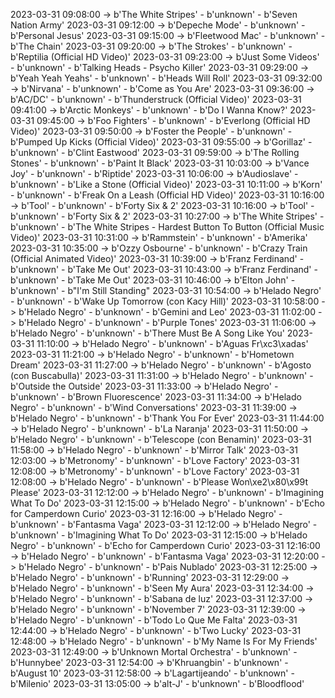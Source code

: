2023-03-31 09:08:00 -> b'The White Stripes' - b'unknown' - b'Seven Nation Army'
2023-03-31 09:12:00 -> b'Depeche Mode' - b'unknown' - b'Personal Jesus'
2023-03-31 09:15:00 -> b'Fleetwood Mac' - b'unknown' - b'The Chain'
2023-03-31 09:20:00 -> b'The Strokes' - b'unknown' - b'Reptilia (Official HD Video)'
2023-03-31 09:23:00 -> b'Just Some Videos' - b'unknown' - b'Talking Heads - Psycho Killer'
2023-03-31 09:29:00 -> b'Yeah Yeah Yeahs' - b'unknown' - b'Heads Will Roll'
2023-03-31 09:32:00 -> b'Nirvana' - b'unknown' - b'Come as You Are'
2023-03-31 09:36:00 -> b'AC/DC' - b'unknown' - b'Thunderstruck (Official Video)'
2023-03-31 09:41:00 -> b'Arctic Monkeys' - b'unknown' - b'Do I Wanna Know?'
2023-03-31 09:45:00 -> b'Foo Fighters' - b'unknown' - b'Everlong (Official HD Video)'
2023-03-31 09:50:00 -> b'Foster the People' - b'unknown' - b'Pumped Up Kicks (Official Video)'
2023-03-31 09:55:00 -> b'Gorillaz' - b'unknown' - b'Clint Eastwood'
2023-03-31 09:59:00 -> b'The Rolling Stones' - b'unknown' - b'Paint It Black'
2023-03-31 10:03:00 -> b'Vance Joy' - b'unknown' - b'Riptide'
2023-03-31 10:06:00 -> b'Audioslave' - b'unknown' - b'Like a Stone (Official Video)'
2023-03-31 10:11:00 -> b'Korn' - b'unknown' - b'Freak On a Leash (Official HD Video)'
2023-03-31 10:16:00 -> b'Tool' - b'unknown' - b'Forty Six & 2'
2023-03-31 10:16:00 -> b'Tool' - b'unknown' - b'Forty Six & 2'
2023-03-31 10:27:00 -> b'The White Stripes' - b'unknown' - b'The White Stripes - Hardest Button To Button (Official Music Video)'
2023-03-31 10:31:00 -> b'Rammstein' - b'unknown' - b'Amerika'
2023-03-31 10:35:00 -> b'Ozzy Osbourne' - b'unknown' - b'Crazy Train (Official Animated Video)'
2023-03-31 10:39:00 -> b'Franz Ferdinand' - b'unknown' - b'Take Me Out'
2023-03-31 10:43:00 -> b'Franz Ferdinand' - b'unknown' - b'Take Me Out'
2023-03-31 10:46:00 -> b'Elton John' - b'unknown' - b"I'm Still Standing"
2023-03-31 10:54:00 -> b'Helado Negro' - b'unknown' - b'Wake Up Tomorrow (con Kacy Hill)'
2023-03-31 10:58:00 -> b'Helado Negro' - b'unknown' - b'Gemini and Leo'
2023-03-31 11:02:00 -> b'Helado Negro' - b'unknown' - b'Purple Tones'
2023-03-31 11:06:00 -> b'Helado Negro' - b'unknown' - b'There Must Be A Song Like You'
2023-03-31 11:10:00 -> b'Helado Negro' - b'unknown' - b'Aguas Fr\xc3\xadas'
2023-03-31 11:21:00 -> b'Helado Negro' - b'unknown' - b'Hometown Dream'
2023-03-31 11:27:00 -> b'Helado Negro' - b'unknown' - b'Agosto (con Buscabulla)'
2023-03-31 11:31:00 -> b'Helado Negro' - b'unknown' - b'Outside the Outside'
2023-03-31 11:33:00 -> b'Helado Negro' - b'unknown' - b'Brown Fluorescence'
2023-03-31 11:34:00 -> b'Helado Negro' - b'unknown' - b'Wind Conversations'
2023-03-31 11:39:00 -> b'Helado Negro' - b'unknown' - b'Thank You For Ever'
2023-03-31 11:44:00 -> b'Helado Negro' - b'unknown' - b'La Naranja'
2023-03-31 11:50:00 -> b'Helado Negro' - b'unknown' - b'Telescope (con Benamin)'
2023-03-31 11:58:00 -> b'Helado Negro' - b'unknown' - b'Mirror Talk'
2023-03-31 12:03:00 -> b'Metronomy' - b'unknown' - b'Love Factory'
2023-03-31 12:08:00 -> b'Metronomy' - b'unknown' - b'Love Factory'
2023-03-31 12:08:00 -> b'Helado Negro' - b'unknown' - b'Please Won\xe2\x80\x99t Please'
2023-03-31 12:12:00 -> b'Helado Negro' - b'unknown' - b'Imagining What To Do'
2023-03-31 12:15:00 -> b'Helado Negro' - b'unknown' - b'Echo for Camperdown Curio'
2023-03-31 12:16:00 -> b'Helado Negro' - b'unknown' - b'Fantasma Vaga'
2023-03-31 12:12:00 -> b'Helado Negro' - b'unknown' - b'Imagining What To Do'
2023-03-31 12:15:00 -> b'Helado Negro' - b'unknown' - b'Echo for Camperdown Curio'
2023-03-31 12:16:00 -> b'Helado Negro' - b'unknown' - b'Fantasma Vaga'
2023-03-31 12:20:00 -> b'Helado Negro' - b'unknown' - b'Pais Nublado'
2023-03-31 12:25:00 -> b'Helado Negro' - b'unknown' - b'Running'
2023-03-31 12:29:00 -> b'Helado Negro' - b'unknown' - b'Seen My Aura'
2023-03-31 12:34:00 -> b'Helado Negro' - b'unknown' - b'Sabana de luz'
2023-03-31 12:37:00 -> b'Helado Negro' - b'unknown' - b'November 7'
2023-03-31 12:39:00 -> b'Helado Negro' - b'unknown' - b'Todo Lo Que Me Falta'
2023-03-31 12:44:00 -> b'Helado Negro' - b'unknown' - b'Two Lucky'
2023-03-31 12:48:00 -> b'Helado Negro' - b'unknown' - b'My Name Is For My Friends'
2023-03-31 12:49:00 -> b'Unknown Mortal Orchestra' - b'unknown' - b'Hunnybee'
2023-03-31 12:54:00 -> b'Khruangbin' - b'unknown' - b'August 10'
2023-03-31 12:58:00 -> b'Lagartijeando' - b'unknown' - b'Milenio'
2023-03-31 13:05:00 -> b'alt-J' - b'unknown' - b'Bloodflood'
